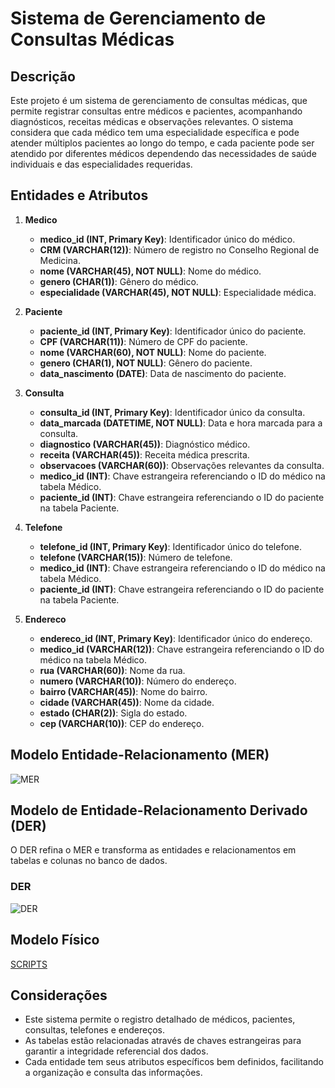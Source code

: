 # Sistema de Gerenciamento de Consultas Médicas

## Descrição

Este projeto é um sistema de gerenciamento de consultas médicas, que permite registrar consultas entre médicos e pacientes, acompanhando diagnósticos, receitas médicas e observações relevantes. O sistema considera que cada médico tem uma especialidade específica e pode atender múltiplos pacientes ao longo do tempo, e cada paciente pode ser atendido por diferentes médicos dependendo das necessidades de saúde individuais e das especialidades requeridas.

## Entidades e Atributos

1. **Medico**
    - **medico_id (INT, Primary Key)**: Identificador único do médico.
    - **CRM (VARCHAR(12))**: Número de registro no Conselho Regional de Medicina.
    - **nome (VARCHAR(45), NOT NULL)**: Nome do médico.
    - **genero (CHAR(1))**: Gênero do médico.
    - **especialidade (VARCHAR(45), NOT NULL)**: Especialidade médica.

2. **Paciente**
    - **paciente_id (INT, Primary Key)**: Identificador único do paciente.
    - **CPF (VARCHAR(11))**: Número de CPF do paciente.
    - **nome (VARCHAR(60), NOT NULL)**: Nome do paciente.
    - **genero (CHAR(1), NOT NULL)**: Gênero do paciente.
    - **data_nascimento (DATE)**: Data de nascimento do paciente.

3. **Consulta**
    - **consulta_id (INT, Primary Key)**: Identificador único da consulta.
    - **data_marcada (DATETIME, NOT NULL)**: Data e hora marcada para a consulta.
    - **diagnostico (VARCHAR(45))**: Diagnóstico médico.
    - **receita (VARCHAR(45))**: Receita médica prescrita.
    - **observacoes (VARCHAR(60))**: Observações relevantes da consulta.
    - **medico_id (INT)**: Chave estrangeira referenciando o ID do médico na tabela Médico.
    - **paciente_id (INT)**: Chave estrangeira referenciando o ID do paciente na tabela Paciente.

4. **Telefone**
    - **telefone_id (INT, Primary Key)**: Identificador único do telefone.
    - **telefone (VARCHAR(15))**: Número de telefone.
    - **medico_id (INT)**: Chave estrangeira referenciando o ID do médico na tabela Médico.
    - **paciente_id (INT)**: Chave estrangeira referenciando o ID do paciente na tabela Paciente.

5. **Endereco**
    - **endereco_id (INT, Primary Key)**: Identificador único do endereço.
    - **medico_id (VARCHAR(12))**: Chave estrangeira referenciando o ID do médico na tabela Médico.
    - **rua (VARCHAR(60))**: Nome da rua.
    - **numero (VARCHAR(10))**: Número do endereço.
    - **bairro (VARCHAR(45))**: Nome do bairro.
    - **cidade (VARCHAR(45))**: Nome da cidade.
    - **estado (CHAR(2))**: Sigla do estado.
    - **cep (VARCHAR(10))**: CEP do endereço.
 

## Modelo Entidade-Relacionamento (MER)

![MER](https://github.com/Eduardo-J-S/FAP-SOFTEX/tree/main/Database/projetos/projeto01/Conceitual_clinica_medica.png)

## Modelo de Entidade-Relacionamento Derivado (DER)

O DER refina o MER e transforma as entidades e relacionamentos em tabelas e colunas no banco de dados.

### DER

![DER](https://github.com/Eduardo-J-S/FAP-SOFTEX/tree/main/Database/projetos/projeto01/modelo_logico_clinica_medica.png)

## Modelo Físico

[SCRIPTS](https://github.com/Eduardo-J-S/FAP-SOFTEX/tree/main/Database/projetos/projeto01/modelo_fisico_clinica_medica.sql)

## Considerações
- Este sistema permite o registro detalhado de médicos, pacientes, consultas, telefones e endereços.
- As tabelas estão relacionadas através de chaves estrangeiras para garantir a integridade referencial dos dados.
- Cada entidade tem seus atributos específicos bem definidos, facilitando a organização e consulta das informações.



